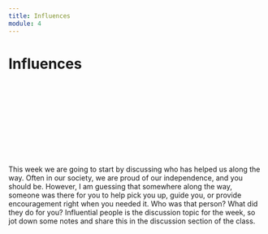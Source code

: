 ```yaml
---
title: Influences
module: 4
---
```


# Influences

<div class="embed-responsive embed-responsive-16by9"><iframe class="embed-responsive-item" src="" frameborder="0" allowfullscreen></iframe></div>

This week we are going to start by discussing who has helped us along the way.  Often in our society, we are proud of our independence, and you should be. However, I am guessing that somewhere along the way, someone was there for you to help pick you up, guide you, or provide encouragement right when you needed it.  Who was that person?  What did they do for you?  Influential people is the discussion topic for the week, so jot down some notes and share this in the discussion section of the class.